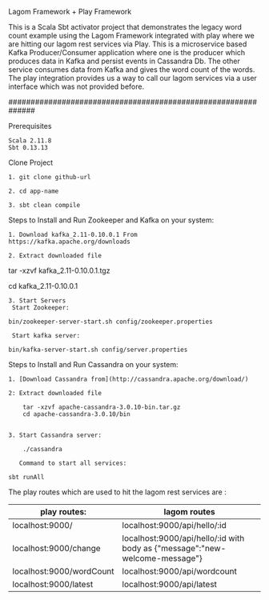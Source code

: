 Lagom Framework + Play Framework

This is a Scala Sbt activator project that demonstrates the legacy word count example using the Lagom Framework integrated with play where we are hitting our lagom rest services via Play.
This is a microservice based Kafka Producer/Consumer application where one is the producer which produces data in Kafka and persist events in Cassandra Db. The other service consumes data from Kafka and gives the word count of the words.
The play integration provides us a way to call our lagom services via a user interface which was not provided before.


##############################################################

Prerequisites

    Scala 2.11.8
    Sbt 0.13.13


Clone Project

    1. git clone github-url

    2. cd app-name

    3. sbt clean compile


Steps to Install and Run Zookeeper and Kafka on your system:

    1. Download kafka_2.11-0.10.0.1 From https://kafka.apache.org/downloads

    2. Extract downloaded file

tar -xzvf kafka_2.11-0.10.0.1.tgz

cd kafka_2.11-0.10.0.1

    3. Start Servers
     Start Zookeeper:

    bin/zookeeper-server-start.sh config/zookeeper.properties

     Start kafka server:

    bin/kafka-server-start.sh config/server.properties

Steps to Install and Run Cassandra on your system:

    1. [Download Cassandra from](http://cassandra.apache.org/download/)
    
    2: Extract downloaded file

        tar -xzvf apache-cassandra-3.0.10-bin.tar.gz
        cd apache-cassandra-3.0.10/bin


    3. Start Cassandra server:

        ./cassandra

       Command to start all services:

    sbt runAll

The play routes which are used to hit the lagom rest services are :

|play routes:                      |                 lagom routes                                                    |
-----------------------------------|---------------------------------------------------------------------------------|
|localhost:9000/			       |    localhost:9000/api/hello/:id                                                 | 
|localhost:9000/change		       |    localhost:9000/api/hello/:id with body as {"message":"new-welcome-message"}  |
|localhost:9000/wordCount	       |    localhost:9000/api/wordcount                                                 |
|localhost:9000/latest		       |    localhost:9000/api/latest                                                    |     
